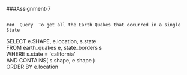 
###Assignment-7

~~~

###  Query  To get all the Earth Quakes that occurred in a single State 

~~~


SELECT e.SHAPE, e.location, s.state            
FROM earth_quakes e, state_borders s            
WHERE s.state =  'california'                
AND CONTAINS( s.shape, e.shape )  
ORDER BY e.location          


~~~
